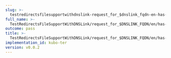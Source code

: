 ```yaml
---
slug: >-
  testredirectsfilesupportwithdnslink-request_for_$dnslink_fqdn-en-has-no-redirects-entry_returns_custom_404,_per__redirects_file_(http_proxy_tunneling_via_connect)-header_cache-control#01
full_name: >-
  TestRedirectsFileSupportWithDNSLink/request_for_$DNSLINK_FQDN/en/has-no-redirects-entry_returns_custom_404,_per__redirects_file_(HTTP_proxy_tunneling_via_CONNECT)/Header_Cache-Control#01
outcome: pass
title: >-
  TestRedirectsFileSupportWithDNSLink/request_for_$DNSLINK_FQDN/en/has-no-redirects-entry_returns_custom_404,_per__redirects_file_(HTTP_proxy_tunneling_via_CONNECT)/Header_Cache-Control#01
implementation_id: kubo-ter
version: v0.0.2
---
```


